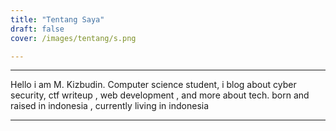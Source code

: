 ```yaml
---
title: "Tentang Saya"
draft: false
cover: /images/tentang/s.png

---
```


---
Hello i am M. Kizbudin. Computer science student, i blog about cyber security, ctf writeup , web development , and more about tech. born and raised in indonesia , currently living in indonesia

---